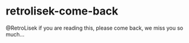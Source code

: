 # retrolisek-come-back
@RetroLisek if you are reading this, please come back, we miss you so much...
